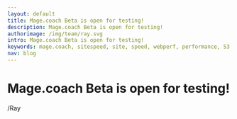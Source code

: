 ```yaml
---
layout: default
title: Mage.coach Beta is open for testing!
description: Mage.coach Beta is open for testing!
authorimage: /img/team/ray.svg
intro: Mage.coach Beta is open for testing!
keywords: mage.coach, sitespeed, site, speed, webperf, performance, S3
nav: blog
---
```


# Mage.coach Beta is open for testing!


/Ray
